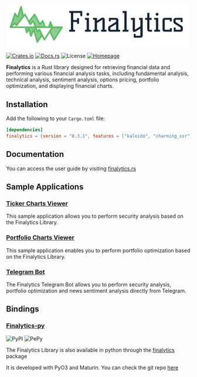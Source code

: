 ![Finalytics](https://github.com/Nnamdi-sys/finalytics/raw/main/logo-color.png)

[![Crates.io](https://img.shields.io/crates/v/finalytics)](https://crates.io/crates/finalytics)
[![Docs.rs](https://docs.rs/finalytics/badge.svg)](https://docs.rs/finalytics/)
![License](https://img.shields.io/crates/l/finalytics)
[![Homepage](https://img.shields.io/badge/homepage-finalytics.rs-blue)](https://finalytics.rs/)

**Finalytics** is a Rust library designed for retrieving financial data and performing various financial analysis tasks, including fundamental analysis, technical analysis, sentiment analysis, options pricing, portfolio optimization, and displaying financial charts.

## Installation

Add the following to your `Cargo.toml` file:

```toml
[dependencies]
finalytics = {version = "0.3.1", features = ["kaleido", "charming_ssr"]}
```

## Documentation

You can access the user guide by visiting [finalytics.rs](https://finalytics.rs/) 

## Sample Applications

<h3><a href="https://finalytics.rs/ticker">Ticker Charts Viewer</a></h3>

This sample application allows you to perform security analysis based on the Finalytics Library.

<h3><a href="https://finalytics.rs/portfolio">Portfolio Charts Viewer</a></h3>

This sample application enables you to perform portfolio optimization based on the Finalytics Library.

<h3><a href="https://t.me/finalytics_bot">Telegram Bot</a></h3>
The Finalytics Telegram Bot allows you to perform security analysis, portfolio optimization and news sentiment analysis directly from Telegram.

## Bindings

<h3><a href="https://github.com/Nnamdi-sys/finalytics-py">Finalytics-py</a></h3>

![PyPI](https://img.shields.io/pypi/v/finalytics)
![PePy](https://static.pepy.tech/personalized-badge/finalytics?period=total&units=international_system&left_color=black&right_color=blue&left_text=Downloads)

The Finalytics Library is also available in python through the [finalytics](https://pypi.org/project/finalytics/) package

It is developed with PyO3 and Maturin. You can check the git repo [here](https://github.com/Nnamdi-sys/finalytics-py)



